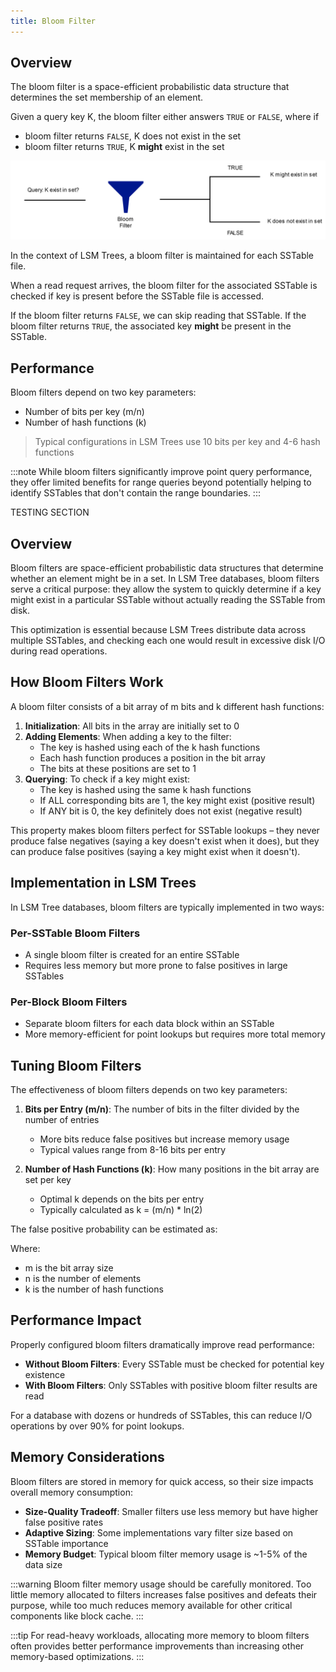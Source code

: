 ```yaml
---
title: Bloom Filter
---
```


## Overview

The bloom filter is a space-efficient probabilistic data structure that determines the set membership of an element. 

Given a query key K, the bloom filter either answers `TRUE` or `FALSE`, where if
- bloom filter returns `FALSE`, K does not exist in the set
- bloom filter returns `TRUE`, K **might** exist in the set

![Bloom filter diagram](../../../static/img/bloom_filter.svg)

In the context of LSM Trees, a bloom filter is maintained for each SSTable file.

When a read request arrives, the bloom filter for the associated SSTable is checked if key is present before the SSTable file is accessed.

If the bloom filter returns `FALSE`, we can skip reading that SSTable.
If the bloom filter returns `TRUE`, the associated key **might** be present in the SSTable.

## Performance
Bloom filters depend on two key parameters:
- Number of bits per key (m/n)
- Number of hash functions (k)
> Typical configurations in LSM Trees use 10 bits per key and 4-6 hash functions

:::note
While bloom filters significantly improve point query performance, they offer limited benefits for range queries beyond potentially helping to identify SSTables that don't contain the range boundaries.
:::




TESTING SECTION

## Overview

Bloom filters are space-efficient probabilistic data structures that determine whether an element might be in a set. In LSM Tree databases, bloom filters serve a critical purpose: they allow the system to quickly determine if a key might exist in a particular SSTable without actually reading the SSTable from disk.

This optimization is essential because LSM Trees distribute data across multiple SSTables, and checking each one would result in excessive disk I/O during read operations.


## How Bloom Filters Work

A bloom filter consists of a bit array of m bits and k different hash functions:

1. **Initialization**: All bits in the array are initially set to 0
2. **Adding Elements**: When adding a key to the filter:
   - The key is hashed using each of the k hash functions
   - Each hash function produces a position in the bit array
   - The bits at these positions are set to 1
3. **Querying**: To check if a key might exist:
   - The key is hashed using the same k hash functions
   - If ALL corresponding bits are 1, the key might exist (positive result)
   - If ANY bit is 0, the key definitely does not exist (negative result)

This property makes bloom filters perfect for SSTable lookups – they never produce false negatives (saying a key doesn't exist when it does), but they can produce false positives (saying a key might exist when it doesn't).

## Implementation in LSM Trees

In LSM Tree databases, bloom filters are typically implemented in two ways:

### Per-SSTable Bloom Filters
- A single bloom filter is created for an entire SSTable
- Requires less memory but more prone to false positives in large SSTables

### Per-Block Bloom Filters
- Separate bloom filters for each data block within an SSTable
- More memory-efficient for point lookups but requires more total memory


## Tuning Bloom Filters

The effectiveness of bloom filters depends on two key parameters:

1. **Bits per Entry (m/n)**: The number of bits in the filter divided by the number of entries
   - More bits reduce false positives but increase memory usage
   - Typical values range from 8-16 bits per entry

2. **Number of Hash Functions (k)**: How many positions in the bit array are set per key
   - Optimal k depends on the bits per entry
   - Typically calculated as k = (m/n) * ln(2)

The false positive probability can be estimated as:

<!-- $$ P_{false\ positive} \approx (1 - e^{-kn/m})^k $$ -->

Where:
- m is the bit array size
- n is the number of elements
- k is the number of hash functions

## Performance Impact

Properly configured bloom filters dramatically improve read performance:

- **Without Bloom Filters**: Every SSTable must be checked for potential key existence
- **With Bloom Filters**: Only SSTables with positive bloom filter results are read

For a database with dozens or hundreds of SSTables, this can reduce I/O operations by over 90% for point lookups.

## Memory Considerations

Bloom filters are stored in memory for quick access, so their size impacts overall memory consumption:

- **Size-Quality Tradeoff**: Smaller filters use less memory but have higher false positive rates
- **Adaptive Sizing**: Some implementations vary filter size based on SSTable importance
- **Memory Budget**: Typical bloom filter memory usage is ~1-5% of the data size

:::warning
Bloom filter memory usage should be carefully monitored. Too little memory allocated to filters increases false positives and defeats their purpose, while too much reduces memory available for other critical components like block cache.
:::

:::tip
For read-heavy workloads, allocating more memory to bloom filters often provides better performance improvements than increasing other memory-based optimizations.
:::